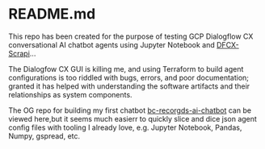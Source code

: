 # README.md

This repo has been created for the purpose of testing GCP Dialogflow CX conversational AI chatbot agents using Jupyter Notebook and [DFCX-Scrapi](https://github.com/GoogleCloudPlatform/dfcx-scrapi)...

The Dialogfow CX GUI is killing me, and using Terraform to build agent configurations is too riddled with bugs, errors, and poor documentation; granted it has helped with understanding the software artifacts and their relationships as system components.

The OG repo for building my first chatbot [bc-recorgds-ai-chatbot](https://github.com/iTrauco/bc-records-ai-chatbot) can be viewed here,but it seems much easierr to quickly slice and dice json agent config files with tooling I already love, e.g. Jupyter Notebook, Pandas, Numpy, gspread, etc. 


